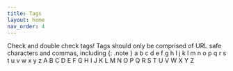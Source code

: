 ```yaml
---
title: Tags
layout: home
nav_order: 4
---
```

Check and double check tags! Tags should only be comprised of URL safe characters and commas, including
{: .note }
  a b c d e f g h I j k l m n o p q r s t u v w x y z
  A B C D E F G H I J K L M N O P Q R S T U V W X Y Z
